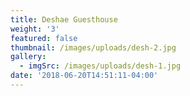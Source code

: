 ```yaml
---
title: Deshae Guesthouse
weight: '3'
featured: false
thumbnail: /images/uploads/desh-2.jpg
gallery:
  - imgSrc: /images/uploads/desh-1.jpg
date: '2018-06-20T14:51:11-04:00'
---
```


